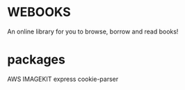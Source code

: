 # WEBOOKS

An online library for you to browse, borrow and read books!

# packages
AWS
IMAGEKIT
express
cookie-parser